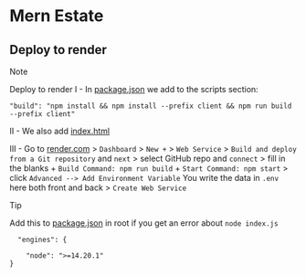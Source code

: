 # Mern Estate
## Deploy to render

> [!NOTE]
> Deploy to render
> I - In [package.json](./package.json) we add to the scripts section:
>```
> "build": "npm install && npm install --prefix client && npm run build --prefix client"
>``` 
>
> II - We also add [index.html](./api/index.js)
>
> III - Go to [render.com](https://render.com/) > `Dashboard` > `New +` > `Web Service` > `Build and deploy from a Git repository` and `next` > select GitHub repo and `connect` > fill in the blanks + `Build Command: npm run build` + `Start Command: npm start` > click `Advanced --> Add Environment Variable` You write the data in `.env` here both front and back > `Create Web Service`
>

> [!TIP]
> Add this to [package.json](./package.json) in root if you get an error about `node index.js`
>```
>   "engines": {
        "node": ">=14.20.1"
    }
>```